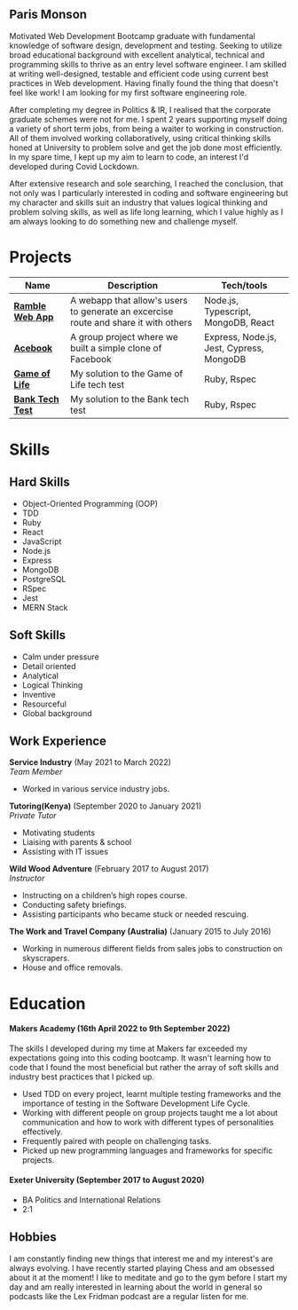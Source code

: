 ## Paris Monson

Motivated Web Development Bootcamp graduate with fundamental knowledge of software design, development and testing. Seeking to utilize broad educational background with excellent analytical, technical and programming skills to thrive as an entry level software engineer. I am skilled at writing well-designed, testable and efficient code using current best practices in Web development. Having finally found the thing that doesn't feel like work! I am looking for my first software engineering role.

After completing my degree in Politics & IR, I realised that the corporate graduate schemes were not for me. I spent 2 years supporting myself doing a variety of short term jobs, from being a waiter to working in construction. All of them involved working collaboratively, using critical thinking skills honed at University to problem solve and get the job done most efficiently. In my spare time, I kept up my aim to learn to code, an interest I'd developed during Covid Lockdown.

After extensive research and sole searching, I reached the conclusion, that not only was I particularly interested in coding and software engineering but my character and skills suit an industry that values logical thinking and problem solving skills, as well as life long learning, which I value highly as I am always looking to do something new and challenge myself.

# Projects

| Name                         | Description       | Tech/tools        |
| ---------------------------- | ----------------- | ----------------- |
| **[Ramble Web App](https://github.com/ParisMonson/Ramble-App)**            | A webapp that allow's users to generate an excercise route and share it with others | Node.js, Typescript, MongoDB, React |
| **[Acebook](https://github.com/ParisMonson/acebook-the-pyjamas)** | A group project where we built a simple clone of Facebook | Express, Node.js, Jest, Cypress, MongoDB    |
| **[Game of Life](https://github.com/ParisMonson/game_of_life)** | My solution to the Game of Life tech test | Ruby, Rspec             |
| **[Bank Tech Test](https://github.com/ParisMonson/bank-tech-test)** | My solution to the Bank tech test |    Ruby, Rspec          |

# Skills

## Hard Skills

- Object-Oriented Programming (OOP)
- TDD
- Ruby
- React
- JavaScript
- Node.js
- Express
- MongoDB
- PostgreSQL
- RSpec
- Jest
- MERN Stack

## Soft Skills

- Calm under pressure
- Detail oriented
- Analytical
- Logical Thinking
- Inventive
- Resourceful
- Global background

## Work Experience

**Service Industry** (May 2021 to March 2022)  
_Team Member_

- Worked in various service industry jobs.

**Tutoring(Kenya)** (September 2020 to January 2021)  
_Private Tutor_

- Motivating students
- Liaising with parents & school
- Assisting with IT issues

**Wild Wood Adventure** (February 2017 to August 2017)  
_Instructor_

- Instructing on a children’s high ropes course.
- Conducting safety briefings.
- Assisting participants who became stuck or needed
rescuing.


**The Work and Travel Company 
(Australia)** (January 2015 to July 2016)  

- Working in numerous different fields from sales jobs 
to construction on skyscrapers.
- House and office removals.

# Education

#### Makers Academy (16th April 2022 to 9th September 2022)

The skills I developed during my time at Makers far exceeded my expectations going into this coding bootcamp. It wasn't learning how to code that I found the most beneficial but rather the array of soft skills and industry best practices that I picked up.

- Used TDD on every project, learnt multiple testing frameworks and the importance of testing in the Software Development Life Cycle.
- Working with different people on group projects taught me a lot about communication and how to work with different types of personalities effectively.
- Frequently paired with people on challenging tasks.
- Picked up new programming languages and frameworks for specific projects.

#### Exeter University (September 2017 to August 2020)

- BA Politics and International Relations
- 2:1

## Hobbies

I am constantly finding new things that interest me and my interest's are always evolving. I have recently started playing Chess and am obsessed about it at the moment! I like to meditate and go to the gym before I start my day and am really interested in learning about the world in general so podcasts like the Lex Fridman podcast are a regular listen for me.  
